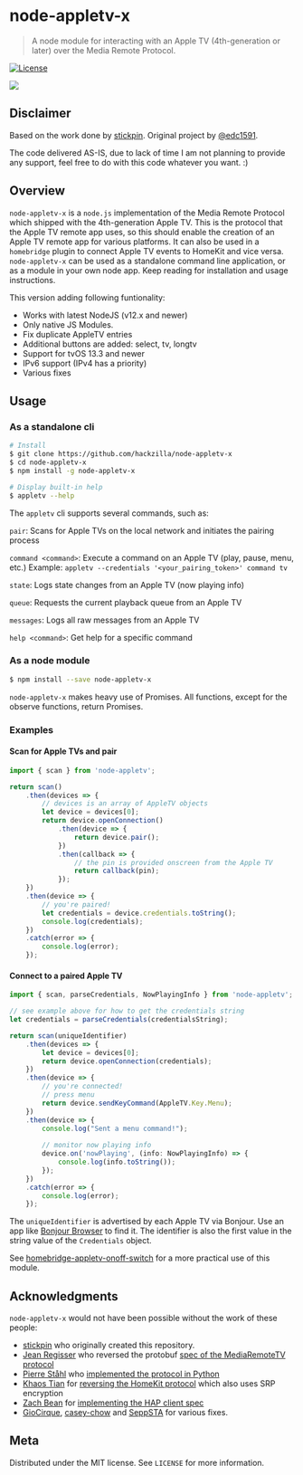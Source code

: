 # node-appletv-x

> A node module for interacting with an Apple TV (4th-generation or later) over the Media Remote Protocol.

[![License][license-image]][license-url]

![](images/pairing.gif)

## Disclaimer

Based on the work done by [stickpin](https://github.com/stickpin/node-appletv-x).
Original project by [@edc1591](https://twitter.com/edc1591).

The code delivered AS-IS, due to lack of time I am not planning to provide any support, feel free to do with this code whatever you want. :)

## Overview

`node-appletv-x` is a `node.js` implementation of the Media Remote Protocol which shipped with the 4th-generation Apple TV. This is the protocol that the Apple TV remote app uses, so this should enable the creation of an Apple TV remote app for various platforms. It can also be used in a `homebridge` plugin to connect Apple TV events to HomeKit and vice versa. `node-appletv-x` can be used as a standalone command line application, or as a module in your own node app. Keep reading for installation and usage instructions.

This version adding following funtionality:
* Works with latest NodeJS (v12.x and newer)
* Only native JS Modules.
* Fix duplicate AppleTV entries
* Additional buttons are added: select, tv, longtv
* Support for tvOS 13.3 and newer
* IPv6 support (IPv4 has a priority)
* Various fixes

## Usage

### As a standalone cli

```bash
# Install
$ git clone https://github.com/hackzilla/node-appletv-x
$ cd node-appletv-x
$ npm install -g node-appletv-x

# Display built-in help
$ appletv --help
```

The `appletv` cli supports several commands, such as:

`pair`: Scans for Apple TVs on the local network and initiates the pairing process

`command <command>`: Execute a command on an Apple TV (play, pause, menu, etc.)
Example: `appletv --credentials '<your_pairing_token>' command tv`

`state`: Logs state changes from an Apple TV (now playing info)

`queue`: Requests the current playback queue from an Apple TV

`messages`: Logs all raw messages from an Apple TV

`help <command>`: Get help for a specific command


### As a node module

```bash
$ npm install --save node-appletv-x
```

`node-appletv-x` makes heavy use of Promises. All functions, except for the observe functions, return Promises.

### Examples

#### Scan for Apple TVs and pair

```typescript
import { scan } from 'node-appletv';

return scan()
    .then(devices => {
    	// devices is an array of AppleTV objects
    	let device = devices[0];
    	return device.openConnection()
    		.then(device => {
    			return device.pair();
    		})
    		.then(callback => {
    			// the pin is provided onscreen from the Apple TV
    			return callback(pin);
    		});
    })
    .then(device => {
    	// you're paired!
    	let credentials = device.credentials.toString();
    	console.log(credentials);
    })
    .catch(error => {
    	console.log(error);
    });
```

#### Connect to a paired Apple TV

```typescript
import { scan, parseCredentials, NowPlayingInfo } from 'node-appletv';

// see example above for how to get the credentials string
let credentials = parseCredentials(credentialsString);

return scan(uniqueIdentifier)
    .then(devices => {
    	let device = devices[0];
    	return device.openConnection(credentials);
    })
    .then(device => {
    	// you're connected!
    	// press menu
    	return device.sendKeyCommand(AppleTV.Key.Menu);
    })
    .then(device => {
    	console.log("Sent a menu command!");
    	
    	// monitor now playing info
    	device.on('nowPlaying', (info: NowPlayingInfo) => {
    		console.log(info.toString());
    	});
    })
    .catch(error => {
    	console.log(error);
    });
```

The `uniqueIdentifier` is advertised by each Apple TV via Bonjour. Use an app like [Bonjour Browser](http://www.tildesoft.com) to find it. The identifier is also the first value in the string value of the `Credentials` object.

See [homebridge-appletv-onoff-switch](https://github.com/stickpin/homebridge-appletv-onoff-switch) for a more practical use of this module.

## Acknowledgments

`node-appletv-x` would not have been possible without the work of these people:

* [stickpin](https://github.com/stickpin/node-appletv-x) who originally created this repository.
* [Jean Regisser](https://github.com/jeanregisser) who reversed the protobuf [spec of the MediaRemoteTV protocol](https://github.com/jeanregisser/mediaremotetv-protocol)
* [Pierre Ståhl](https://github.com/postlund) who [implemented the protocol in Python](https://github.com/postlund/pyatv)
* [Khaos Tian](https://github.com/KhaosT) for [reversing the HomeKit protocol](https://github.com/KhaosT/HAP-NodeJS) which also uses SRP encryption
* [Zach Bean](https://github.com/forty2) for [implementing the HAP client spec](https://github.com/forty2/hap-client)
* [GioCirque](https://github.com/GioCirque/node-appletv), [casey-chow](https://github.com/casey-chow/node-appletv) and [SeppSTA](https://github.com/SeppSTA/node-appletv) for various fixes.

## Meta

Distributed under the MIT license. See ``LICENSE`` for more information.

[license-image]: https://img.shields.io/badge/License-MIT-blue.svg
[license-url]: LICENSE